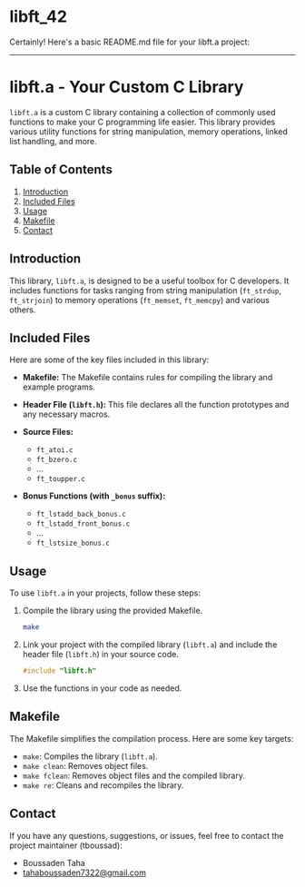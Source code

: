 # libft_42
Certainly! Here's a basic README.md file for your libft.a project:

---

# libft.a - Your Custom C Library

`libft.a` is a custom C library containing a collection of commonly used functions to make your C programming life easier. This library provides various utility functions for string manipulation, memory operations, linked list handling, and more.

## Table of Contents

1. [Introduction](#introduction)
2. [Included Files](#included-files)
3. [Usage](#usage)
4. [Makefile](#makefile)
5. [Contact](#contact)

## Introduction

This library, `libft.a`, is designed to be a useful toolbox for C developers. It includes functions for tasks ranging from string manipulation (`ft_strdup`, `ft_strjoin`) to memory operations (`ft_memset`, `ft_memcpy`) and various others.

## Included Files

Here are some of the key files included in this library:

- **Makefile:** The Makefile contains rules for compiling the library and example programs.

- **Header File (`libft.h`):** This file declares all the function prototypes and any necessary macros.

- **Source Files:**
  - `ft_atoi.c`
  - `ft_bzero.c`
  - ...
  - `ft_toupper.c`

- **Bonus Functions (with `_bonus` suffix):**
  - `ft_lstadd_back_bonus.c`
  - `ft_lstadd_front_bonus.c`
  - ...
  - `ft_lstsize_bonus.c`

## Usage

To use `libft.a` in your projects, follow these steps:

1. Compile the library using the provided Makefile.
    ```bash
    make
    ```

2. Link your project with the compiled library (`libft.a`) and include the header file (`libft.h`) in your source code.
    ```c
    #include "libft.h"
    ```

3. Use the functions in your code as needed.

## Makefile

The Makefile simplifies the compilation process. Here are some key targets:

- `make`: Compiles the library (`libft.a`).
- `make clean`: Removes object files.
- `make fclean`: Removes object files and the compiled library.
- `make re`: Cleans and recompiles the library.

## Contact

If you have any questions, suggestions, or issues, feel free to contact the project maintainer (tboussad):

- Boussaden Taha
- tahaboussaden7322@gmail.com
